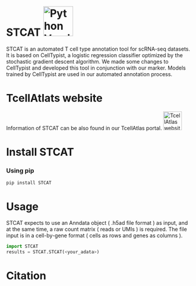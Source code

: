 # STCAT  <a href="https://www.python.org/"><img src="https://img.shields.io/badge/python-3.8+-brightgreen.svg" alt="Python Versions" width="80"></a>

STCAT is an automated T cell type annotation tool for scRNA-seq datasets. It is based on CellTypist, a logistic regression classifier optimized by the stochastic gradient descent algorithm. We made some changes to CellTypist and developed this tool in conjunction with our marker. Models trained by CellTypist are used in our automated annotation process.

# TcellAtlats website
Information of STCAT can be also found in our TcellAtlas portal. 
<a href="https://github.com/GuoBioinfoLab/STCAT"><img src="https://guolab.wchscu.cn/TCellAtlas/#/" alt="TcellAtlas website" width="50"></a>

# Install STCAT
### Using pip
```console
pip install STCAT
```

# Usage 
STCAT expects to use an Anndata object ( .h5ad file format ) as input, and at the same time, a raw count matrix ( reads or UMIs ) is required. The file input is in a cell-by-gene format ( cells as rows and genes as columns ).
```python
import STCAT
results = STCAT.STCAT(<your_adata>)
```

# Citation


